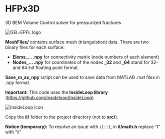 # HFPx3D
3D BEM
Volume Control solver for pressurized fractures

![GEL-EPFL logo](http://gel.epfl.ch/files/content/sites/gel/files/Pictures/LOGOGEL-final-right-01.png)

**MeshFiles/** contains surface mesh (triangulation) data.
There are two binary files for each surface:
- **Elems_... .npy** for connectivity matrix (node numbers of each element)
- **Nodes_... .npy** for coordinates of the nodes
**_32** and **_64** stand for 32- and 64-bit floating point format.

**Save_m_as_npy** sctipt can be used to save data from MATLAB .mat files in
.npy format.

**Important:** This code uses the **InsideLoop library** (https://github.com/insideloop/InsideLoop)

![InsideLoop icon](http://www.insideloop.io/wp-content/uploads/2014/09/inside-loop-logo-front.png)

Copy the **il/** folder to the project directory (not to **src/**).

**Notice (temporary):** To resolve an issue with `il::I`, in **il/math.h** replace "I" with "ii"